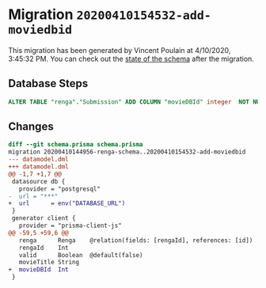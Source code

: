 # Migration `20200410154532-add-moviedbid`

This migration has been generated by Vincent Poulain at 4/10/2020, 3:45:32 PM.
You can check out the [state of the schema](./schema.prisma) after the migration.

## Database Steps

```sql
ALTER TABLE "renga"."Submission" ADD COLUMN "movieDBId" integer  NOT NULL ;
```

## Changes

```diff
diff --git schema.prisma schema.prisma
migration 20200410144956-renga-schema..20200410154532-add-moviedbid
--- datamodel.dml
+++ datamodel.dml
@@ -1,7 +1,7 @@
 datasource db {
   provider = "postgresql"
-  url = "***"
+  url      = env("DATABASE_URL")
 }
 generator client {
   provider = "prisma-client-js"
@@ -59,5 +59,6 @@
   renga      Renga    @relation(fields: [rengaId], references: [id])
   rengaId    Int
   valid      Boolean  @default(false)
   movieTitle String
+  movieDBId  Int
 }
```


